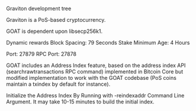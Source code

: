 
Graviton development tree

Graviton is a PoS-based cryptocurrency.

GOAT is dependent upon libsecp256k1.

Dynamic rewards
Block Spacing: 79 Seconds
Stake Minimum Age: 4 Hours

Port: 27879
RPC Port: 27878

GOAT includes an Address Index feature, based on the address index API (searchrawtransactions RPC command) implemented in Bitcoin Core but modified implementation to work with the GOAT codebase (PoS coins maintain a txindex by default for instance).

Initialize the Address Index By Running with -reindexaddr Command Line Argument.  It may take 10-15 minutes to build the initial index.


